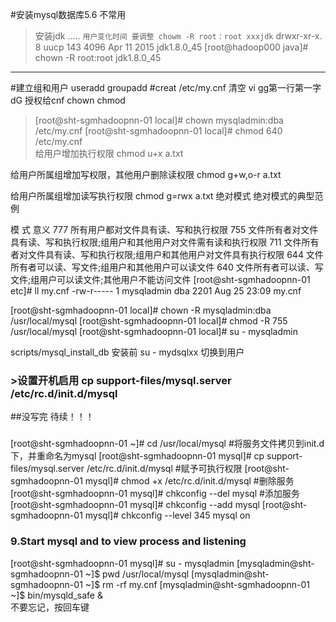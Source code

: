 #安装mysql数据库5.6  不常用
>安装jdk 
.....
``用户变化时间 要调整 chowm -R root：root xxxjdk``
drwxr-xr-x. 8 uucp  143      4096 Apr 11  2015 jdk1.8.0_45
[root@hadoop000 java]# chown -R root:root jdk1.8.0_45
****************

#建立组和用户
useradd
groupadd
#creat  /etc/my.cnf
清空 vi  gg第一行第一字dG
授权给cnf chown chmod 
>[root@sht-sgmhadoopnn-01 local]# chown  mysqladmin:dba /etc/my.cnf 
[root@sht-sgmhadoopnn-01 local]# chmod  640 /etc/my.cnf  
给用户增加执行权限
chmod u+x a.txt

给用户所属组增加写权限，其他用户删除读权限
chmod g+w,o-r a.txt

给用户所属组增加读写执行权限
chmod g=rwx a.txt
绝对模式
绝对模式的典型范例

模    式	意义
777	所有用户都对文件具有读、写和执行权限
755	文件所有者对文件具有读、写和执行权限;组用户和其他用户对文件需有读和执行权限
711	文件所有者对文件具有读、写和执行权限;组用户和其他用户对文件具有执行权限
644	文件所有者可以读、写文件;组用户和其他用户可以读文件
640	文件所有者可以读、写文件;组用户可以读文件;其他用户不能访问文件
[root@sht-sgmhadoopnn-01 etc]# ll my.cnf
-rw-r----- 1 mysqladmin dba 2201 Aug 25 23:09 my.cnf

[root@sht-sgmhadoopnn-01 local]# chown -R mysqladmin:dba /usr/local/mysql
[root@sht-sgmhadoopnn-01 local]# chmod -R 755 /usr/local/mysql 
[root@sht-sgmhadoopnn-01 local]# su - mysqladmin 

scripts/mysql_install_db   安装前 su - mydsqlxx  切换到用户
### >设置开机启用 cp support-files/mysql.server /etc/rc.d/init.d/mysql
##没写完 待续！！！



### 


[root@sht-sgmhadoopnn-01 ~]# cd /usr/local/mysql
#将服务文件拷贝到init.d下，并重命名为mysql
[root@sht-sgmhadoopnn-01 mysql]# cp support-files/mysql.server /etc/rc.d/init.d/mysql 
#赋予可执行权限
[root@sht-sgmhadoopnn-01 mysql]# chmod +x /etc/rc.d/init.d/mysql
#删除服务
[root@sht-sgmhadoopnn-01 mysql]# chkconfig --del mysql
#添加服务
[root@sht-sgmhadoopnn-01 mysql]# chkconfig --add mysql
[root@sht-sgmhadoopnn-01 mysql]# chkconfig --level 345 mysql on


### 9.Start mysql and to view process and listening

[root@sht-sgmhadoopnn-01 mysql]# su - mysqladmin
[mysqladmin@sht-sgmhadoopnn-01 ~]$ pwd
/usr/local/mysql
[mysqladmin@sht-sgmhadoopnn-01 ~]$ rm -rf my.cnf
[mysqladmin@sht-sgmhadoopnn-01 ~]$ bin/mysqld_safe &    
不要忘记，按回车键

